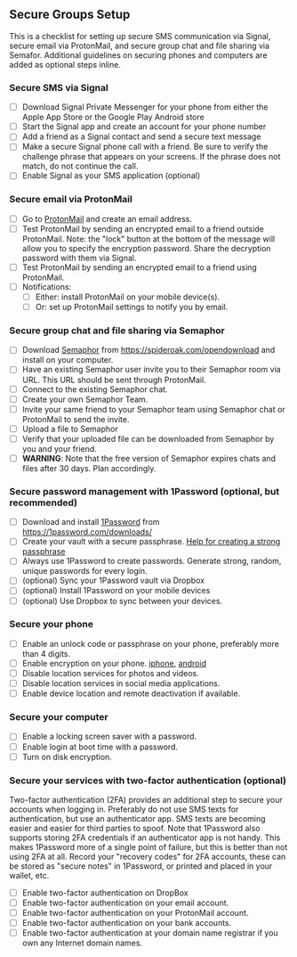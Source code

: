 ## Secure Groups Setup

This is a checklist for setting up secure SMS communication via Signal, secure
email via ProtonMail, and secure group chat and file sharing via Semafor.
Additional guidelines on securing phones and computers are added as optional
steps inline.

### Secure SMS via Signal

 - [ ] Download Signal Private Messenger for your phone from either the Apple App Store or the Google Play Android store
 - [ ] Start the Signal app and create an account for your phone number
 - [ ] Add a friend as a Signal contact and send a secure text message
 - [ ] Make a secure Signal phone call with a friend. Be sure to verify the challenge phrase that appears on your screens. If the phrase does not match, do not continue the call.
 - [ ] Enable Signal as your SMS application (optional)

### Secure email via ProtonMail

 - [ ] Go to [ProtonMail](https://protonmail.com/) and create an email address.
 - [ ] Test ProtonMail by sending an encrypted email to a friend outside ProtonMail. Note: the "lock" button at the bottom of the message will allow you to specify the encryption password. Share the decryption password with them via Signal.
 - [ ] Test ProtonMail by sending an encrypted email to a friend using ProtonMail.
 - [ ] Notifications:
   - [ ] Either: install ProtonMail on your mobile device(s).
   - [ ] Or: set up ProtonMail settings to notify you by email.

### Secure group chat and file sharing via Semaphor

 - [ ] Download [Semaphor](https://spideroak.com/personal/semaphor) from https://spideroak.com/opendownload and install on your computer.
 - [ ] Have an existing Semaphor user invite you to their Semaphor room via URL. This URL should be sent through ProtonMail.
 - [ ] Connect to the existing Semaphor chat.
 - [ ] Create your own Semaphor Team.
 - [ ] Invite your same friend to your Semaphor team using Semaphor chat or ProtonMail to send the invite.
 - [ ] Upload a file to Semaphor
 - [ ] Verify that your uploaded file can be downloaded from Semaphor by you and your friend.
 - [ ] **WARNING**: Note that the free version of Semaphor expires chats and files after 30 days. Plan accordingly.

### Secure password management with 1Password (optional, but recommended)

 - [ ] Download and install [1Password](https://1password.com/) from https://1password.com/downloads/
 - [ ] Create your vault with a secure passphrase. [Help for creating a strong passphrase](https://www.schneier.com/blog/archives/2014/03/choosing_secure_1.html)
 - [ ] Always use 1Password to create passwords. Generate strong, random, unique passwords for every login.
 - [ ] (optional) Sync your 1Password vault via Dropbox
 - [ ] (optional) Install 1Password on your mobile devices
 - [ ] (optional) Use Dropbox to sync between your devices.

### Secure your phone

 - [ ] Enable an unlock code or passphrase on your phone, preferably more than 4 digits.
 - [ ] Enable encryption on your phone. [iphone](https://ssd.eff.org/en/module/how-encrypt-your-iphone), [android](https://www.howtogeek.com/141953/how-to-encrypt-your-android-phone-and-why-you-might-want-to/)
 - [ ] Disable location services for photos and videos.
 - [ ] Disable location services in social media applications.
 - [ ] Enable device location and remote deactivation if available.

### Secure your computer

 - [ ] Enable a locking screen saver with a password.
 - [ ] Enable login at boot time with a password.
 - [ ] Turn on disk encryption.

### Secure your services with two-factor authentication (optional)

Two-factor authentication (2FA) provides an additional step to secure your
accounts when logging in. Preferably do not use SMS texts for authentication,
but use an authenticator app. SMS texts are becoming easier and easier for third
parties to spoof.  Note that 1Password also supports storing 2FA credentials if
an authenticator app is not handy. This makes 1Password more of a single point
of failure, but this is better than not using 2FA at all. Record your "recovery
codes" for 2FA accounts, these can be stored as "secure notes" in 1Password, or
printed and placed in your wallet, etc.

 - [ ] Enable two-factor authentication on DropBox
 - [ ] Enable two-factor authentication on your email account.
 - [ ] Enable two-factor authentication on your ProtonMail account.
 - [ ] Enable two-factor authentication on your bank accounts.
 - [ ] Enable two-factor authentication at your domain name registrar if you own any Internet domain names.
